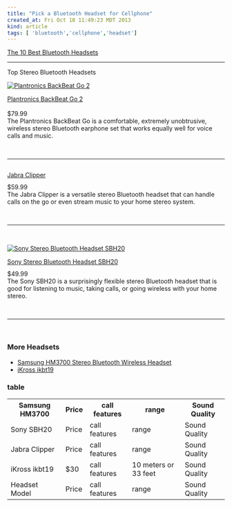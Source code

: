 ```yaml
---
title: "Pick a Bluetooth Headset for Cellphone"
created_at: Fri Oct 18 11:49:23 MDT 2013
kind: article
tags: [ 'bluetooth','cellphone','headset']
---
```


[The 10 Best Bluetooth Headsets](http://www.pcmag.com/article2/0,2817,2369586,00.asp)

<hr>
<p>Top Stereo Bluetooth Headsets</p>
<p><a class="" href="http://www.pcmag.com/article2/0,2817,2422584,00.asp"><img alt="Plantronics BackBeat Go 2" border="0" class="left" src="http://www1.pcmag.com/media/images/397324-plantronics-backbeat-go-2.jpg?thumb=y"></a></p>
<div>
  <p>
  <span class="product"><a class="" href="http://www.pcmag.com/article2/0,2817,2422584,00.asp">Plantronics BackBeat Go 2 </a>
  </span>
  <br>
  <img src="http://www.pcmag.com/images/pcm_4_dot.gif" border="0" alt="" width="55" height="11"> 
  <img src="http://common.ziffdavisinternet.com/util_get_image/22/0,,i=225133,00.gif" border="0" alt="">
  <br> $79.99<br> 
  <a class="zdcse zdcse-block zdcse-buybtn zdcse-no-paren" data-affiliate-pcmag="39575" style="display: none;">
    <strong>%displayPrice%</strong> at %seller%
  </a> 
  The Plantronics BackBeat Go is a comfortable, extremely unobtrusive, wireless stereo Bluetooth earphone set that works equally well for voice calls and music.          
  </p>
</div>
<br> 
<hr>



<p><a class="" href="http://www.pcmag.com/article2/0,2817,2405745,00.asp"><img alt="" border="0" class="left" src="http://www4.pcmag.com/media/images/349551-jabra-clipper.jpg?thumb=y"></a></p>
<div>
<p><span class="product"><a class="" href="http://www.pcmag.com/article2/0,2817,2405745,00.asp">Jabra Clipper </a></span><br> <img src="http://www.pcmag.com/images/pcm_4_dot.gif" border="0" alt="" width="55" height="11"><br> $59.99<br> <a class="zdcse zdcse-block zdcse-buybtn zdcse-no-paren" data-affiliate-pcmag="37006" style="display: none;"><strong>%displayPrice%</strong> at %seller%</a> The Jabra Clipper is a versatile stereo Bluetooth headset that can handle calls on the go or even stream music to your home stereo system.          </p>
</div>
<br> 
<hr>
<br>



<p><a class="" href="http://www.pcmag.com/article2/0,2817,2417963,00.asp"><img alt="Sony Stereo Bluetooth Headset SBH20" border="0" class="left" src="http://www3.pcmag.com/media/images/388225-sony-stereo-bluetooth-headset-sbh20.jpg?thumb=y"></a></p>
<div>
<p><span class="product"><a class="" href="http://www.pcmag.com/article2/0,2817,2417963,00.asp">Sony Stereo Bluetooth Headset SBH20 </a></span><br> <img src="http://www.pcmag.com/images/pcm_4_dot.gif" border="0" alt="" width="55" height="11"><br> $49.99<br> <a class="zdcse zdcse-block zdcse-buybtn zdcse-no-paren" data-affiliate-pcmag="38958" style="display: none;"><strong>%displayPrice%</strong> at %seller%</a> The Sony SBH20 is a surprisingly flexible stereo Bluetooth headset that is good for listening to music, taking calls, or going wireless with your home stereo.          </p>
</div>
<br> 
<hr>
<br>

### More Headsets

* [Samsung HM3700 Stereo Bluetooth Wireless Headset](http://www.amazon.com/Samsung-HM3700-Bluetooth-Wireless-Headset/dp/B0052XQFKE)
* [iKross ikbt19](http://www.ikross.com/Tablet/Samsung/Bluetooth/IKBT19-Bluetooth-Stereo-Music-Audio-Receiver-Stereo-Handsfree-Headset?utm_source=productAccessories&utm_medium=list&utm_campaign=productId-69)

### table

<table>
  <tr><th>Samsung HM3700</th><th>Price</th><th>call features</th><th>range</th><th>Sound Quality</th></tr>
  <tr><td>Sony SBH20</td><td>Price</td><td>call features</td><td>range</td><td>Sound Quality</td></tr>
  <tr><td>Jabra Clipper</td><td>Price</td><td>call features</td><td>range</td><td>Sound Quality</td></tr>
  <tr><td>iKross ikbt19</td><td>$30</td><td>call features</td><td>10 meters or 33 feet</td><td>Sound Quality</td></tr>
  <tr><td>Headset Model</td><td>Price</td><td>call features</td><td>range</td><td>Sound Quality</td></tr>
</table>



